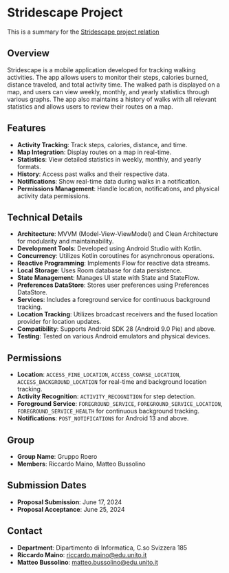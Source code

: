 # Stridescape Project

This is a summary for the [Stridescape project relation](<./Relazione Descrizione Progetto - Bussolino e Maino.pdf>)

## Overview
Stridescape is a mobile application developed for tracking walking activities. The app allows users to monitor their steps, calories burned, distance traveled, and total activity time. The walked path is displayed on a map, and users can view weekly, monthly, and yearly statistics through various graphs. The app also maintains a history of walks with all relevant statistics and allows users to review their routes on a map.

## Features
- **Activity Tracking**: Track steps, calories, distance, and time.
- **Map Integration**: Display routes on a map in real-time.
- **Statistics**: View detailed statistics in weekly, monthly, and yearly formats.
- **History**: Access past walks and their respective data.
- **Notifications**: Show real-time data during walks in a notification.
- **Permissions Management**: Handle location, notifications, and physical activity data permissions.

## Technical Details
- **Architecture**: MVVM (Model-View-ViewModel) and Clean Architecture for modularity and maintainability.
- **Development Tools**: Developed using Android Studio with Kotlin.
- **Concurrency**: Utilizes Kotlin coroutines for asynchronous operations.
- **Reactive Programming**: Implements Flow for reactive data streams.
- **Local Storage**: Uses Room database for data persistence.
- **State Management**: Manages UI state with State and StateFlow.
- **Preferences DataStore**: Stores user preferences using Preferences DataStore.
- **Services**: Includes a foreground service for continuous background tracking.
- **Location Tracking**: Utilizes broadcast receivers and the fused location provider for location updates.
- **Compatibility**: Supports Android SDK 28 (Android 9.0 Pie) and above.
- **Testing**: Tested on various Android emulators and physical devices.

## Permissions
- **Location**: `ACCESS_FINE_LOCATION`, `ACCESS_COARSE_LOCATION`, `ACCESS_BACKGROUND_LOCATION` for real-time and background location tracking.
- **Activity Recognition**: `ACTIVITY_RECOGNITION` for step detection.
- **Foreground Service**: `FOREGROUND_SERVICE`, `FOREGROUND_SERVICE_LOCATION`, `FOREGROUND_SERVICE_HEALTH` for continuous background tracking.
- **Notifications**: `POST_NOTIFICATIONS` for Android 13 and above.

## Group
- **Group Name**: Gruppo Roero
- **Members**: Riccardo Maino, Matteo Bussolino

## Submission Dates
- **Proposal Submission**: June 17, 2024
- **Proposal Acceptance**: June 25, 2024

## Contact
- **Department**: Dipartimento di Informatica, C.so Svizzera 185
- **Riccardo Maino**: riccardo.maino@edu.unito.it
- **Matteo Bussolino**: matteo.bussolino@edu.unito.it
